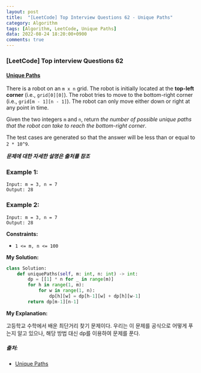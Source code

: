 ```yaml
---
layout: post
title:  "[LeetCode] Top Interview Questions 62 - Unique Paths"
category: Algorithm
tags: [Algorithm, LeetCode, Unique Paths]
data: 2022-08-24 18:20:00+0900
comments: true  
---
```


### [LeetCode] Top interview Questions 62
#### [Unique Paths](https://leetcode.com/problems/unique-paths/)

There is a robot on an `m x n` grid. The robot is initially located at the **top-left corner** (i.e., `grid[0][0]`). The robot tries to move to the bottom-right corner (i.e., `grid[m - 1][n - 1]`). The robot can only move either down or right at any point in time.

Given the two integers `m` and `n`, return *the number of possible unique paths that the robot can take to reach the bottom-right corner*.

The test cases are generated so that the answer will be less than or equal to `2 * 10^9`.

 ***문제에 대한 자세한 설명은 출처를 참조***<br>

### **Example 1:**
```
Input: m = 3, n = 7
Output: 28
```

### **Example 2:**
```
Input: m = 3, n = 7
Output: 28
```

**Constraints:**

- `1 <= m, n <= 100`

**My Solution:**
``` python
class Solution:
    def uniquePaths(self, m: int, n: int) -> int:
        dp = [[1] * n for _ in range(m)]
        for h in range(1, m):
            for w in range(1, n):
                dp[h][w] = dp[h-1][w] + dp[h][w-1]
        return dp[m-1][n-1]
```

**My Explanation:**

고등학교 수학에서 배운 최단거리 찾기 문제이다. 우리는 이 문제를 공식으로 어떻게 푸는지 알고 있으나, 해당 방법 대신 dp를 이용하여 문제를 푼다.

<!-- [**LeetCode Solution**](https://leetcode.com/problems/jump-game/solution/) -->

##### 출처:
- [Unique Paths](https://leetcode.com/problems/unique-paths/)